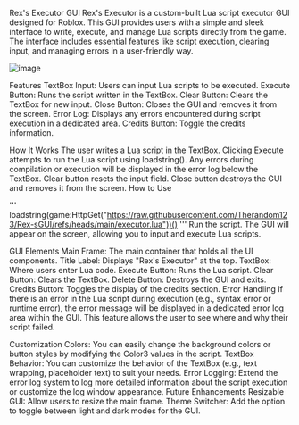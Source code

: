 Rex's Executor GUI
Rex's Executor is a custom-built Lua script executor GUI designed for Roblox. This GUI provides users with a simple and sleek interface to write, execute, and manage Lua scripts directly from the game. The interface includes essential features like script execution, clearing input, and managing errors in a user-friendly way.

![image](https://github.com/user-attachments/assets/2d12c247-f3a6-41f7-bd96-03b6fe323017)

Features
TextBox Input: Users can input Lua scripts to be executed.
Execute Button: Runs the script written in the TextBox.
Clear Button: Clears the TextBox for new input.
Close Button: Closes the GUI and removes it from the screen.
Error Log: Displays any errors encountered during script execution in a dedicated area.
Credits Button: Toggle the credits information.

How It Works
The user writes a Lua script in the TextBox.
Clicking Execute attempts to run the Lua script using loadstring(). Any errors during compilation or execution will be displayed in the error log below the TextBox.
Clear button resets the input field.
Close button destroys the GUI and removes it from the screen.
How to Use

'''
loadstring(game:HttpGet("https://raw.githubusercontent.com/Therandom123/Rex-sGUI/refs/heads/main/executor.lua"))()
'''
Run the script. The GUI will appear on the screen, allowing you to input and execute Lua scripts.

GUI Elements
Main Frame: The main container that holds all the UI components.
Title Label: Displays "Rex's Executor" at the top.
TextBox: Where users enter Lua code.
Execute Button: Runs the Lua script.
Clear Button: Clears the TextBox.
Delete Button: Destroys the GUI and exits.
Credits Button: Toggles the display of the credits section.
Error Handling
If there is an error in the Lua script during execution (e.g., syntax error or runtime error), the error message will be displayed in a dedicated error log area within the GUI. This feature allows the user to see where and why their script failed.

Customization
Colors: You can easily change the background colors or button styles by modifying the Color3 values in the script.
TextBox Behavior: You can customize the behavior of the TextBox (e.g., text wrapping, placeholder text) to suit your needs.
Error Logging: Extend the error log system to log more detailed information about the script execution or customize the log window appearance.
Future Enhancements
Resizable GUI: Allow users to resize the main frame.
Theme Switcher: Add the option to toggle between light and dark modes for the GUI.
